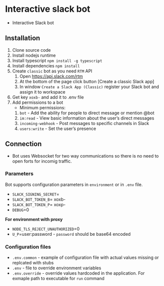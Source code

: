 # Interactive slack bot

- Interactive Slack bot

## Installation

1. Clone source code
1. Install nodejs runtime
1. Install typescript `npm install -g typescript`
1. Install dependencies `npm install`
1. Create `classic` bot as you need `RTM` API
   1. Open https://api.slack.com/rtm
   1. At the bottom of the page click button [Create a classic Slack app]
   1. In window `Create a Slack App (Classic)` register your Slack bot and assign it to workspace
1. Get key `xoxb-` and add it to .env file
1. Add permissions to a bot
   - Minimum permissions:
   1. `bot` - Add the ability for people to direct message or mention @bot
   2. `im:read` - View basic information about the user’s direct messages
   3. `incoming-webhook` - Post messages to specific channels in Slack
   4. `users:write` - Set the user’s presence

## Connection
- Bot uses Websocket for two way communications so there is no need to open forts for incomig traffic.

### Parameters

Bot supports configuration parameters in `environment` or in `.env` file.
- `SLACK_SIGNING_SECRET`=
- `SLACK_BOT_TOKEN_B`= xoxb-
- `SLACK_BOT_TOKEN_P`= xoxp-
- `DEBUG`=0

**For environment with proxy**
- `NODE_TLS_REJECT_UNAUTHORIZED`=0
- `U_P`=user:password - `password` should be base64 encoded

### Configuration files
- `.env.common` - example of configuration file with actual values missing or replcated with stubs
- `.env` - file to override environment variables
- `.env.override` - override values hardcoded in the application. For exmaple path to executable for `run` command
